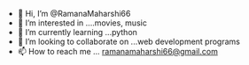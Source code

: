 - 👋 Hi, I’m @RamanaMaharshi66
- 👀 I’m interested in ....movies, music 
- 🌱 I’m currently learning ...python
- 💞️ I’m looking to collaborate on ...web development programs
- 📫 How to reach me ... ramanamaharshi66@gmail.com

<!---
RamanaMaharshi66/RamanaMaharshi66 is a ✨ special ✨ repository because its `README.md` (this file) appears on your GitHub profile.
You can click the Preview link to take a look at your changes.
--->
